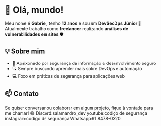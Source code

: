 # 👋 Olá, mundo!

Meu nome é **Gabriel**, tenho **12 anos** e sou um **DevSecOps Júnior** 🚀  
Atualmente trabalho como **freelancer** realizando **análises de vulnerabilidades em sites** 🛡️  

## 💡 Sobre mim
- 🧠 Apaixonado por segurança da informação e desenvolvimento seguro  
- 🔍 Sempre buscando aprender mais sobre DevOps e automação  
- 💻 Foco em práticas de segurança para aplicações web  

## 📫 Contato
Se quiser conversar ou colaborar em algum projeto, fique à vontade para me chamar! 😄
Discord:salamandro_dev
youtube:codigo de segurança
instagram:codigo de segurança
Whatsapp:91 8478-0320
